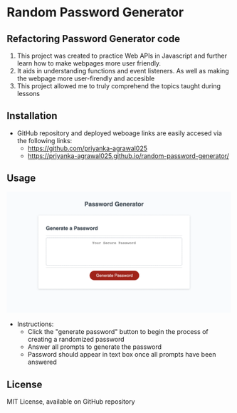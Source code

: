 # Random Password Generator
## Refactoring Password Generator code

1. This project was created to practice Web APIs in Javascript and further learn how to make webpages more user friendly.
2. It aids in understanding functions and event listeners. As well as making the webpage more user-firendly and accesible
3. This project allowed me to truly comprehend the topics taught during lessons

## Installation

+ GitHub repository and deployed weboage links are easily accesed via the following links:
    + https://github.com/priyanka-agrawal025
    + https://priyanka-agrawal025.github.io/random-password-generator/

## Usage

![Webpage](assets/deployed-webpage.png)

+ Instructions:
    + Click the "generate password" button to begin the process of creating a randomized password
    + Answer all prompts to generate the password
    + Password should appear in text box once all prompts have been answered

## License

MIT License, available on GitHub repository
